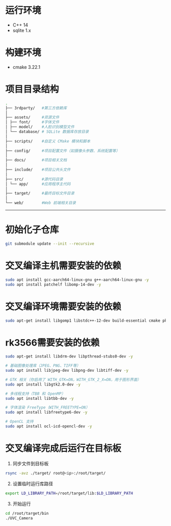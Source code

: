 # 运行环境
- C++ 14
- sqlite 1.x

# 构建环境
- cmake 3.22.1

# 项目目录结构

```bash
.
├── 3rdparty/   #第三方依赖库
│
├── assets/     #资源文件
│ ├── font/     #字体文件
│ ├── model/    #人脸识别模型文件
│ └── database/ # SQLite 数据库存放目录
│
├── scripts/    #自定义 CMake 模块和脚本
│
├── config/     #项目配置文件（如摄像头参数、系统配置等）
│
├── docs/       #项目相关文档
│
├── include/    #项目公共头文件
│
├── src/        #源代码目录
│ └── app/      #应用程序主代码
│
├── target/     #最终目标文件目录
│
└── web/        #Web 前端相关目录
```

---

# 初始化子仓库
```bash
git submodule update --init --recursive
```

# 交叉编译主机需要安装的依赖
```bash
sudo apt install gcc-aarch64-linux-gnu g++-aarch64-linux-gnu -y
sudo apt install patchelf libomp-14-dev -y
```

# 交叉编译环境需要安装的依赖

```bash
sudo apt-get install libgomp1 libstdc++-12-dev build-essential cmake pkg-config -y
```

# rk3566需要安装的依赖
```bash
sudo apt-get install libdrm-dev libpthread-stubs0-dev -y

# 基础图像处理库（JPEG、PNG、TIFF等）
sudo apt install libjpeg-dev libpng-dev libtiff-dev -y

# GTK 相关（你启用了 WITH_GTK=ON，WITH_GTK_2_X=ON，用于图形界面）
sudo apt install libgtk2.0-dev -y

# 多线程支持（TBB 和 OpenMP）
sudo apt install libtbb-dev -y

# 字体渲染 FreeType（WITH_FREETYPE=ON）
sudo apt install libfreetype6-dev -y

# OpenCL 支持
sudo apt install ocl-icd-opencl-dev -y
```

# 交叉编译完成后运行在目标板

1. 同步文件到目标板
```bash
rsync -avz ./target/ root@<ip>:/root/target/
```

2. 设置临时运行库路径
```bash
export LD_LIBRARY_PATH=/root/target/lib:$LD_LIBRARY_PATH
```

3. 开始运行
```bash
cd /root/target/bin
./UVC_Camera
```
